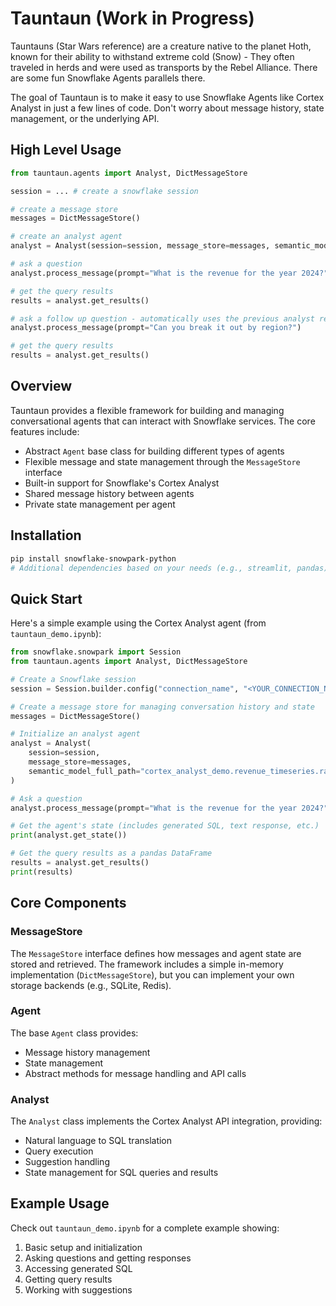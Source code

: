 # Tauntaun (Work in Progress)

Tauntauns (Star Wars reference) are a creature native to the planet Hoth, known for their ability to withstand extreme cold (Snow) - They often traveled in herds and were used as transports by the Rebel Alliance. There are some fun Snowflake Agents parallels there.

The goal of Tauntaun is to make it easy to use Snowflake Agents like Cortex Analyst in just a few lines of code. Don't worry about message history, state management, or the underlying API.

## High Level Usage

```python
from tauntaun.agents import Analyst, DictMessageStore

session = ... # create a snowflake session

# create a message store
messages = DictMessageStore()

# create an analyst agent
analyst = Analyst(session=session, message_store=messages, semantic_model_full_path="...")

# ask a question
analyst.process_message(prompt="What is the revenue for the year 2024?")

# get the query results
results = analyst.get_results()

# ask a follow up question - automatically uses the previous analyst response
analyst.process_message(prompt="Can you break it out by region?")

# get the query results
results = analyst.get_results()
```



## Overview

Tauntaun provides a flexible framework for building and managing conversational agents that can interact with Snowflake services. The core features include:

- Abstract `Agent` base class for building different types of agents
- Flexible message and state management through the `MessageStore` interface
- Built-in support for Snowflake's Cortex Analyst
- Shared message history between agents
- Private state management per agent

## Installation

```bash
pip install snowflake-snowpark-python
# Additional dependencies based on your needs (e.g., streamlit, pandas)
```

## Quick Start

Here's a simple example using the Cortex Analyst agent (from `tauntaun_demo.ipynb`):

```python
from snowflake.snowpark import Session
from tauntaun.agents import Analyst, DictMessageStore

# Create a Snowflake session
session = Session.builder.config("connection_name", "<YOUR_CONNECTION_NAME>").create()

# Create a message store for managing conversation history and state
messages = DictMessageStore()

# Initialize an analyst agent
analyst = Analyst(
    session=session,
    message_store=messages,
    semantic_model_full_path="cortex_analyst_demo.revenue_timeseries.raw_data/revenue_timeseries.yaml",
)

# Ask a question
analyst.process_message(prompt="What is the revenue for the year 2024?")

# Get the agent's state (includes generated SQL, text response, etc.)
print(analyst.get_state())

# Get the query results as a pandas DataFrame
results = analyst.get_results()
print(results)
```

## Core Components

### MessageStore

The `MessageStore` interface defines how messages and agent state are stored and retrieved. The framework includes a simple in-memory implementation (`DictMessageStore`), but you can implement your own storage backends (e.g., SQLite, Redis).

### Agent

The base `Agent` class provides:
- Message history management
- State management
- Abstract methods for message handling and API calls

### Analyst

The `Analyst` class implements the Cortex Analyst API integration, providing:
- Natural language to SQL translation
- Query execution
- Suggestion handling
- State management for SQL queries and results

## Example Usage

Check out `tauntaun_demo.ipynb` for a complete example showing:
1. Basic setup and initialization
2. Asking questions and getting responses
3. Accessing generated SQL
4. Getting query results
5. Working with suggestions
